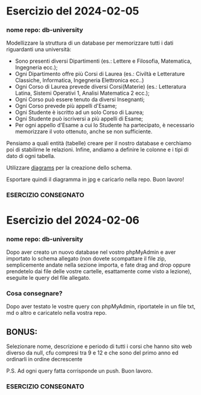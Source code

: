 # Esercizio del 2024-02-05

### nome repo: db-university

Modellizzare la struttura di un database per memorizzare tutti i dati riguardanti una università:

- Sono presenti diversi Dipartimenti (es.: Lettere e Filosofia, Matematica, Ingegneria ecc.);
- Ogni Dipartimento offre più Corsi di Laurea (es.: Civiltà e Letterature Classiche, Informatica, Ingegneria Elettronica ecc..)
- Ogni Corso di Laurea prevede diversi Corsi(Materie) (es.: Letteratura Latina, Sistemi Operativi 1, Analisi Matematica 2 ecc.);
- Ogni Corso può essere tenuto da diversi Insegnanti;
- Ogni Corso prevede più appelli d'Esame;
- Ogni Studente è iscritto ad un solo Corso di Laurea;
- Ogni Studente può iscriversi a più appelli di Esame;
- Per ogni appello d'Esame a cui lo Studente ha partecipato, è necessario memorizzare il voto ottenuto, anche se non sufficiente.

Pensiamo a quali entità (tabelle) creare per il nostro database e cerchiamo poi di stabilirne le relazioni. Infine, andiamo a definire le colonne e i tipi di dato di ogni tabella.

Utilizzare [diagrams](https://www.diagrams.net/) per la creazione dello schema.

Esportare quindi il diagramma in jpg e caricarlo nella repo.
Buon lavoro!
### ESERCIZIO CONSEGNATO



# Esercizio del 2024-02-06

### nome repo: db-university

Dopo aver creato un nuovo database nel vostro phpMyAdmin e aver importato lo schema allegato (non dovete scompattare il file zip, semplicemente andate nella sezione importa, e fate drag and drop oppure prendetelo dai file delle vostre cartelle, esattamente come visto a lezione), eseguite le query del file allegato.

### Cosa consegnare?

Dopo aver testato le vostre query con phpMyAdmin, riportatele in un file txt, md o altro e caricatelo nella vostra repo.


## BONUS:
Selezionare nome, descrizione e periodo di tutti i corsi che hanno sito web diverso da null, cfu compresi tra 9 e 12 e che sono del primo anno ed ordinarli in ordine decrescente

P.S. Ad ogni query fatta corrisponde un push.
Buon lavoro.

### ESERCIZIO CONSEGNATO